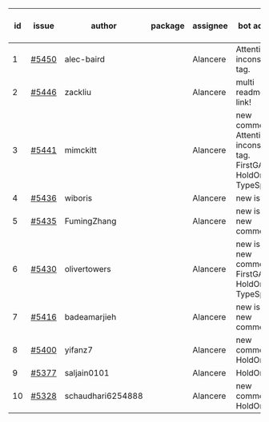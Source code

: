 | id | issue | author | package | assignee | bot advice | created date of issue | target release date | date from target |
| ------ | ------ | ------ | ------ | ------ | ------ | ------ | ------ | :-----: |
| 1 | [#5450](https://github.com/Azure/sdk-release-request/issues/5450) | alec-baird |  | Alancere | Attention to inconsistent tag. | 08-30 | 09-27 |  |
| 2 | [#5446](https://github.com/Azure/sdk-release-request/issues/5446) | zackliu |  | Alancere | multi readme link! | 08-26 | 09-26 |  |
| 3 | [#5441](https://github.com/Azure/sdk-release-request/issues/5441) | mimckitt |  | Alancere | new comment. Attention to inconsistent tag. FirstGA. HoldOn. TypeSpec. | 08-22 | 09-27 |  |
| 4 | [#5436](https://github.com/Azure/sdk-release-request/issues/5436) | wiboris |  | Alancere | new issue. | 08-22 | 09-27 |  |
| 5 | [#5435](https://github.com/Azure/sdk-release-request/issues/5435) | FumingZhang |  | Alancere | new issue. new comment. | 08-22 | 09-26 |  |
| 6 | [#5430](https://github.com/Azure/sdk-release-request/issues/5430) | olivertowers |  | Alancere | new issue. new comment. FirstGA. HoldOn. TypeSpec. | 08-19 | 09-27 |  |
| 7 | [#5416](https://github.com/Azure/sdk-release-request/issues/5416) | badeamarjieh |  | Alancere | new issue. new comment. | 08-12 | 09-26 |  |
| 8 | [#5400](https://github.com/Azure/sdk-release-request/issues/5400) | yifanz7 |  | Alancere | new comment. HoldOn. | 08-07 | 09-27 |  |
| 9 | [#5377](https://github.com/Azure/sdk-release-request/issues/5377) | saljain0101 |  | Alancere | HoldOn. | 07-26 | 08-22 |  |
| 10 | [#5328](https://github.com/Azure/sdk-release-request/issues/5328) | schaudhari6254888 |  | Alancere | new comment. HoldOn. | 07-10 | 08-23 |  |
